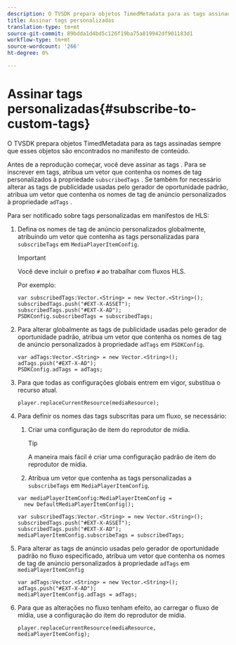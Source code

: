 ```yaml
---
description: O TVSDK prepara objetos TimedMetadata para as tags assinadas sempre que esses objetos são encontrados no manifesto de conteúdo.
title: Assinar tags personalizadas
translation-type: tm+mt
source-git-commit: 89bdda1d4bd5c126f19ba75a819942df901183d1
workflow-type: tm+mt
source-wordcount: '266'
ht-degree: 0%

---
```



# Assinar tags personalizadas{#subscribe-to-custom-tags}

O TVSDK prepara objetos TimedMetadata para as tags assinadas sempre que esses objetos são encontrados no manifesto de conteúdo.

Antes de a reprodução começar, você deve assinar as tags .
Para se inscrever em tags, atribua um vetor que contenha os nomes de tag personalizados à propriedade `subscribedTags` . Se também for necessário alterar as tags de publicidade usadas pelo gerador de oportunidade padrão, atribua um vetor que contenha os nomes de tag de anúncio personalizados à propriedade `adTags` .

Para ser notificado sobre tags personalizadas em manifestos de HLS:

1. Defina os nomes de tag de anúncio personalizados globalmente, atribuindo um vetor que contenha as tags personalizadas para `subscribeTags` em `MediaPlayerItemConfig`.

   >[!IMPORTANT]
   >
   >Você deve incluir o prefixo `#` ao trabalhar com fluxos HLS.

   Por exemplo:

   ```
   var subscribedTags:Vector.<String> = new Vector.<String>(); 
   subscribedTags.push("#EXT-X-ASSET"); 
   subscribedTags.push("#EXT-X-AD"); 
   PSDKConfig.subscribedTags = subscribedTags;
   ```

1. Para alterar globalmente as tags de publicidade usadas pelo gerador de oportunidade padrão, atribua um vetor que contenha os nomes de tag de anúncio personalizados à propriedade `adTags` em `PSDKConfig`.

   ```
   var adTags:Vector.<String> = new Vector.<String>(); 
   adTags.push("#EXT-X-AD"); 
   PSDKConfig.adTags = adTags; 
   ```

1. Para que todas as configurações globais entrem em vigor, substitua o recurso atual.

   ```
   player.replaceCurrentResource(mediaResource);
   ```

1. Para definir os nomes das tags subscritas para um fluxo, se necessário:
   1. Criar uma configuração de item do reprodutor de mídia.

      >[!TIP]
      >
      >A maneira mais fácil é criar uma configuração padrão de item do reprodutor de mídia.

   1. Atribua um vetor que contenha as tags personalizadas a `subscribeTags` em `MediaPlayerItemConfig`.

   ```
   var mediaPlayerItemConfig:MediaPlayerItemConfig =  
     new DefaultMediaPlayerItemConfig(); 
   
   var subscribedTags:Vector.<String> = new Vector.<String>(); 
   subscribedTags.push("#EXT-X-ASSET"); 
   subscribedTags.push("#EXT-X-AD"); 
   mediaPlayerItemConfig.subscribeTags = subscribedTags;
   ```

1. Para alterar as tags de anúncio usadas pelo gerador de oportunidade padrão no fluxo especificado, atribua um vetor que contenha os nomes de tag de anúncio personalizados à propriedade `adTags` em `mediaPlayerItemConfig`

   ```
   var adTags:Vector.<String> = new Vector.<String>(); 
   adTags.push("#EXT-X-AD"); 
   mediaPlayerItemConfig.adTags = adTags;
   ```

1. Para que as alterações no fluxo tenham efeito, ao carregar o fluxo de mídia, use a configuração do item do reprodutor de mídia.

   ```
   player.replaceCurrentResource(mediaResource, mediaPlayerItemConfig);
   ```


